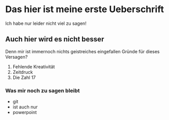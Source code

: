 # Das hier ist meine erste Ueberschrift
Ich habe nur leider nicht viel zu sagen!

## Auch hier wird es nicht besser
Denn mir ist immernoch nichts geistreiches eingefallen
Gründe für dieses Versagen?
1. Fehlende Kreativität
2. Zeitdruck
3. Die Zahl 17

### Was mir noch zu sagen bleibt
- git 
- ist auch nur
- powerpoint
